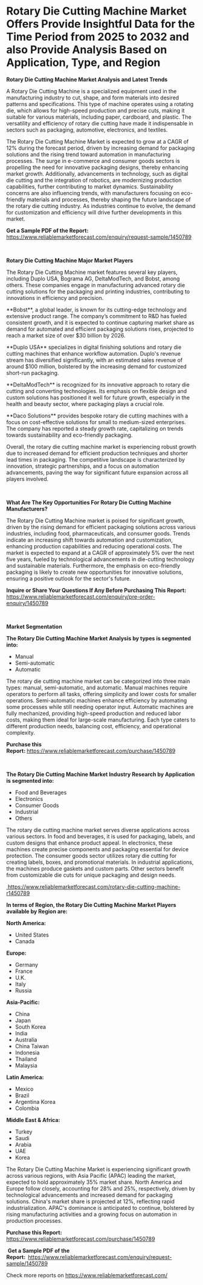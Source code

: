 <p><h1>Rotary Die Cutting Machine Market Offers Provide Insightful Data for the Time Period from 2025 to 2032 and also Provide Analysis Based on Application, Type, and Region</h1></p><p><strong>Rotary Die Cutting Machine Market Analysis and Latest Trends</strong></p>
<p><p>A Rotary Die Cutting Machine is a specialized equipment used in the manufacturing industry to cut, shape, and form materials into desired patterns and specifications. This type of machine operates using a rotating die, which allows for high-speed production and precise cuts, making it suitable for various materials, including paper, cardboard, and plastic. The versatility and efficiency of rotary die cutting have made it indispensable in sectors such as packaging, automotive, electronics, and textiles.</p><p>The Rotary Die Cutting Machine Market is expected to grow at a CAGR of 12% during the forecast period, driven by increasing demand for packaging solutions and the rising trend toward automation in manufacturing processes. The surge in e-commerce and consumer goods sectors is propelling the need for innovative packaging designs, thereby enhancing market growth. Additionally, advancements in technology, such as digital die cutting and the integration of robotics, are modernizing production capabilities, further contributing to market dynamics. Sustainability concerns are also influencing trends, with manufacturers focusing on eco-friendly materials and processes, thereby shaping the future landscape of the rotary die cutting industry. As industries continue to evolve, the demand for customization and efficiency will drive further developments in this market.</p></p>
<p><strong>Get a Sample PDF of the Report:&nbsp;</strong> <a href="https://www.reliablemarketforecast.com/enquiry/request-sample/1450789?utm_campaign=2230&utm_medium=2&utm_source=Github&utm_content=ia&utm_term=22022025&utm_id=rotary-die-cutting-machine">https://www.reliablemarketforecast.com/enquiry/request-sample/1450789</a></p>
<p>&nbsp;</p>
<p><strong>Rotary Die Cutting Machine Major Market Players</strong></p>
<p><p>The Rotary Die Cutting Machine market features several key players, including Duplo USA, Bograma AG, DeltaModTech, and Bobst, among others. These companies engage in manufacturing advanced rotary die cutting solutions for the packaging and printing industries, contributing to innovations in efficiency and precision.</p><p>**Bobst**, a global leader, is known for its cutting-edge technology and extensive product range. The company’s commitment to R&D has fueled consistent growth, and it is expected to continue capturing market share as demand for automated and efficient packaging solutions rises, projected to reach a market size of over $30 billion by 2026.</p><p>**Duplo USA** specializes in digital finishing solutions and rotary die cutting machines that enhance workflow automation. Duplo's revenue stream has diversified significantly, with an estimated sales revenue of around $100 million, bolstered by the increasing demand for customized short-run packaging.</p><p>**DeltaModTech** is recognized for its innovative approach to rotary die cutting and converting technologies. Its emphasis on flexible design and custom solutions has positioned it well for future growth, especially in the health and beauty sector, where packaging plays a crucial role.</p><p>**Daco Solutions** provides bespoke rotary die cutting machines with a focus on cost-effective solutions for small to medium-sized enterprises. The company has reported a steady growth rate, capitalizing on trends towards sustainability and eco-friendly packaging.</p><p>Overall, the rotary die cutting machine market is experiencing robust growth due to increased demand for efficient production techniques and shorter lead times in packaging. The competitive landscape is characterized by innovation, strategic partnerships, and a focus on automation advancements, paving the way for significant future expansion across all players involved.</p></p>
<p>&nbsp;</p>
<p><strong>What Are The Key Opportunities For Rotary Die Cutting Machine Manufacturers?</strong></p>
<p><p>The Rotary Die Cutting Machine market is poised for significant growth, driven by the rising demand for efficient packaging solutions across various industries, including food, pharmaceuticals, and consumer goods. Trends indicate an increasing shift towards automation and customization, enhancing production capabilities and reducing operational costs. The market is expected to expand at a CAGR of approximately 5% over the next five years, fueled by technological advancements in die-cutting technology and sustainable materials. Furthermore, the emphasis on eco-friendly packaging is likely to create new opportunities for innovative solutions, ensuring a positive outlook for the sector's future.</p></p>
<p><strong>Inquire or Share Your Questions If Any Before Purchasing This Report:</strong> <a href="https://www.reliablemarketforecast.com/enquiry/pre-order-enquiry/1450789?utm_campaign=2230&utm_medium=2&utm_source=Github&utm_content=ia&utm_term=22022025&utm_id=rotary-die-cutting-machine">https://www.reliablemarketforecast.com/enquiry/pre-order-enquiry/1450789</a></p>
<p>&nbsp;</p>
<p><strong>Market Segmentation</strong></p>
<p><strong>The Rotary Die Cutting Machine Market Analysis by types is segmented into:</strong></p>
<p><ul><li>Manual</li><li>Semi-automatic</li><li>Automatic</li></ul></p>
<p><p>The rotary die cutting machine market can be categorized into three main types: manual, semi-automatic, and automatic. Manual machines require operators to perform all tasks, offering simplicity and lower costs for smaller operations. Semi-automatic machines enhance efficiency by automating some processes while still needing operator input. Automatic machines are fully mechanized, providing high-speed production and reduced labor costs, making them ideal for large-scale manufacturing. Each type caters to different production needs, balancing cost, efficiency, and operational complexity.</p></p>
<p><strong>Purchase this Report:&nbsp;</strong><a href="https://www.reliablemarketforecast.com/purchase/1450789?utm_campaign=2230&utm_medium=2&utm_source=Github&utm_content=ia&utm_term=22022025&utm_id=rotary-die-cutting-machine">https://www.reliablemarketforecast.com/purchase/1450789</a></p>
<p>&nbsp;</p>
<p><strong>The Rotary Die Cutting Machine Market Industry Research by Application is segmented into:</strong></p>
<p><ul><li>Food and Beverages</li><li>Electronics</li><li>Consumer Goods</li><li>Industrial</li><li>Others</li></ul></p>
<p><p>The rotary die cutting machine market serves diverse applications across various sectors. In food and beverages, it is used for packaging, labels, and custom designs that enhance product appeal. In electronics, these machines create precise components and packaging essential for device protection. The consumer goods sector utilizes rotary die cutting for creating labels, boxes, and promotional materials. In industrial applications, the machines produce gaskets and custom parts. Other sectors benefit from customizable die cuts for unique packaging and design needs.</p></p>
<p><a href="https://www.reliablemarketforecast.com/rotary-die-cutting-machine-r1450789?utm_campaign=2230&utm_medium=2&utm_source=Github&utm_content=ia&utm_term=22022025&utm_id=rotary-die-cutting-machine">&nbsp;https://www.reliablemarketforecast.com/rotary-die-cutting-machine-r1450789</a></p>
<p><strong>In terms of Region, the Rotary Die Cutting Machine Market Players available by Region are:</strong></p>
<p>
    <p> <strong> North America: </strong>
        <ul>
            <li>United States</li>
            <li>Canada</li>
        </ul>
        </p> 
    <p> <strong> Europe: </strong>
        <ul>
            <li>Germany</li>
            <li>France</li>
            <li>U.K.</li>
            <li>Italy</li>
            <li>Russia</li>
        </ul>
        </p> 
    <p> <strong> Asia-Pacific: </strong>
        <ul>
            <li>China</li>
            <li>Japan</li>
            <li>South Korea</li>
            <li>India</li>
            <li>Australia</li>
            <li>China Taiwan</li>
            <li>Indonesia</li>
            <li>Thailand</li>
            <li>Malaysia</li>
        </ul>
        </p> 
    <p> <strong> Latin America: </strong>
        <ul>
            <li>Mexico</li>
            <li>Brazil</li>
            <li>Argentina Korea</li>
            <li>Colombia</li>
        </ul>
        </p> 
    <p> <strong> Middle East & Africa: </strong>
        <ul>
            <li>Turkey</li>
            <li>Saudi</li>
            <li>Arabia</li>
            <li>UAE</li>
            <li>Korea</li>
        </ul>
    </p>
    </p>
<p><p>The Rotary Die Cutting Machine Market is experiencing significant growth across various regions, with Asia Pacific (APAC) leading the market, expected to hold approximately 35% market share. North America and Europe follow closely, accounting for 28% and 25%, respectively, driven by technological advancements and increased demand for packaging solutions. China's market share is projected at 12%, reflecting rapid industrialization. APAC's dominance is anticipated to continue, bolstered by rising manufacturing activities and a growing focus on automation in production processes.</p></p>
<p><strong>Purchase this Report: </strong><a href="https://www.reliablemarketforecast.com/purchase/1450789?utm_campaign=2230&utm_medium=2&utm_source=Github&utm_content=ia&utm_term=22022025&utm_id=rotary-die-cutting-machine">https://www.reliablemarketforecast.com/purchase/1450789</a></p>
<p>&nbsp;<strong>Get a Sample PDF of the Report:&nbsp;&nbsp;</strong><a href="https://www.reliablemarketforecast.com/enquiry/request-sample/1450789?utm_campaign=2230&utm_medium=2&utm_source=Github&utm_content=ia&utm_term=22022025&utm_id=rotary-die-cutting-machine">https://www.reliablemarketforecast.com/enquiry/request-sample/1450789</a></p>
<p><strong></strong></p>
<p>Check more reports on <a href="https://www.reliablemarketforecast.com/?utm_campaign=2230&utm_medium=2&utm_source=Github&utm_content=ia&utm_term=22022025&utm_id=rotary-die-cutting-machine">https://www.reliablemarketforecast.com/</a></p>
